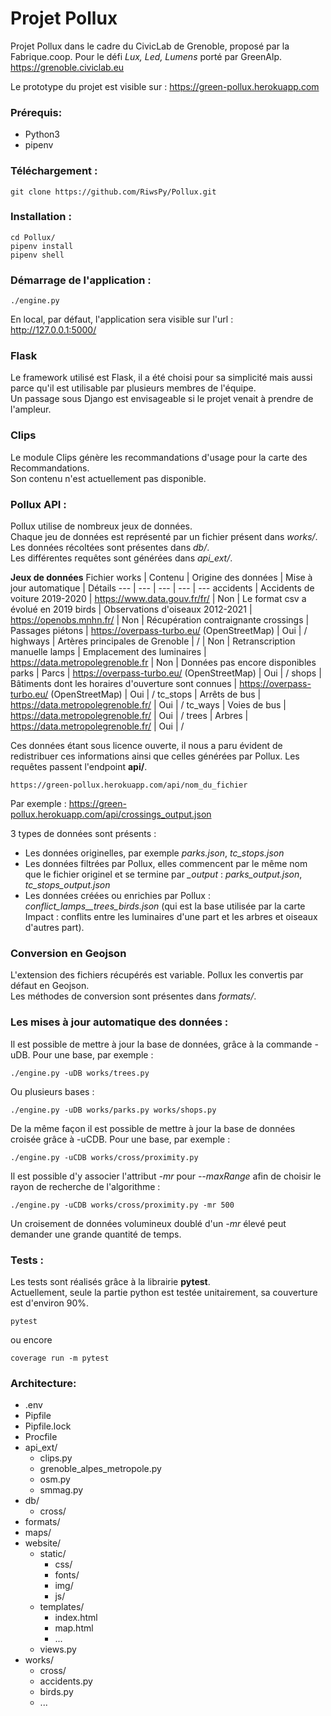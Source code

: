# Projet Pollux

Projet Pollux dans le cadre du CivicLab de Grenoble, proposé par la Fabrique.coop.
Pour le défi *Lux, Led, Lumens* porté par GreenAlp.
https://grenoble.civiclab.eu


Le prototype du projet est visible sur : https://green-pollux.herokuapp.com


### Prérequis:
* Python3
* pipenv


### Téléchargement :
```
git clone https://github.com/RiwsPy/Pollux.git
```

### Installation :
```
cd Pollux/
pipenv install
pipenv shell
```

### Démarrage de l'application :
```
./engine.py
```

En local, par défaut, l'application sera visible sur l'url :\
http://127.0.0.1:5000/


### Flask
Le framework utilisé est Flask, il a été choisi pour sa simplicité mais aussi parce qu'il est utilisable par plusieurs membres de l'équipe.\
Un passage sous Django est envisageable si le projet venait à prendre de l'ampleur.

### Clips
Le module Clips génère les recommandations d'usage pour la carte des Recommandations.\
Son contenu n'est actuellement pas disponible.

### Pollux API :
Pollux utilise de nombreux jeux de données.\
Chaque jeu de données est représenté par un fichier présent dans *works/*.\
Les données récoltées sont présentes dans *db/*.\
Les différentes requêtes sont générées dans *api_ext/*.

**Jeux de données**
Fichier works | Contenu | Origine des données | Mise à jour automatique | Détails
 --- | --- | ---  | --- | ---
accidents | Accidents de voiture 2019-2020 | https://www.data.gouv.fr/fr/ | Non | Le format csv a évolué en 2019
birds | Observations d'oiseaux 2012-2021 | https://openobs.mnhn.fr/ | Non | Récupération contraignante
crossings | Passages piétons | https://overpass-turbo.eu/ (OpenStreetMap) | Oui | /
highways | Artères principales de Grenoble | / | Non | Retranscription manuelle
lamps | Emplacement des luminaires | https://data.metropolegrenoble.fr | Non | Données pas encore disponibles
parks | Parcs | https://overpass-turbo.eu/ (OpenStreetMap) | Oui | /
shops | Bâtiments dont les horaires d'ouverture sont connues | https://overpass-turbo.eu/ (OpenStreetMap) | Oui | /
tc_stops | Arrêts de bus | https://data.metropolegrenoble.fr/ | Oui | /
tc_ways | Voies de bus | https://data.metropolegrenoble.fr/ | Oui | /
trees | Arbres | https://data.metropolegrenoble.fr/ | Oui | /


Ces données étant sous licence ouverte, il nous a paru évident de redistribuer ces informations ainsi que celles générées par Pollux.
Les requêtes passent l'endpoint **api/**.

```
https://green-pollux.herokuapp.com/api/nom_du_fichier
```
Par exemple :
https://green-pollux.herokuapp.com/api/crossings_output.json

3 types de données sont présents :
* Les données originelles, par exemple *parks.json*, *tc_stops.json*
* Les données filtrées par Pollux, elles commencent par le même nom que le fichier originel et se termine par *_output* : *parks_output.json*, *tc_stops_output.json*
* Les données créées ou enrichies par Pollux : *conflict_lamps__trees_birds.json* (qui est la base utilisée par la carte Impact : conflits entre les luminaires d'une part et les arbres et oiseaux d'autres part).

### Conversion en Geojson
L'extension des fichiers récupérés est variable. Pollux les convertis par défaut en Geojson.\
Les méthodes de conversion sont présentes dans *formats/*.

### Les mises à jour automatique des données :
Il est possible de mettre à jour la base de données, grâce à la commande -uDB.
Pour une base, par exemple :
```
./engine.py -uDB works/trees.py
```
Ou plusieurs bases :
```
./engine.py -uDB works/parks.py works/shops.py
```

De la même façon il est possible de mettre à jour la base de données croisée grâce à -uCDB.
Pour une base, par exemple :
```
./engine.py -uCDB works/cross/proximity.py
```
Il est possible d'y associer l'attribut *-mr* pour *--maxRange* afin de choisir le rayon de recherche de l'algorithme :
```
./engine.py -uCDB works/cross/proximity.py -mr 500
```
Un croisement de données volumineux doublé d'un *-mr* élevé peut demander une grande quantité de temps.


### Tests :
Les tests sont réalisés grâce à la librairie **pytest**.\
Actuellement, seule la partie python est testée unitairement, sa couverture est d'environ 90%.

```
pytest
```
ou encore
```
coverage run -m pytest
```

### Architecture:
- .env
- Pipfile
- Pipfile.lock
- Procfile
- api_ext/
    - clips.py
    - grenoble_alpes_metropole.py
    - osm.py
    - smmag.py
- db/
  - cross/
- formats/
- maps/
- website/
    - static/
        - css/
        - fonts/
        - img/
        - js/
    - templates/
        - index.html
        - map.html
        - ...
    - views.py
- works/
    - cross/
    - accidents.py
    - birds.py
    - ...

